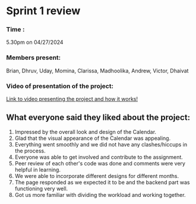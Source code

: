 # Sprint 1 review

### Time :

5.30pm on 04/27/2024

### Members present:

Brian, Dhruv, Uday, Momina, Clarissa, Madhoolika, Andrew, Victor, Dhaivat

### Video of presentation of the project:

[Link to video presenting the project and how it works!](https://www.youtube.com/watch?v=qMnSfuRT7I0&ab_channel=BrianMorse)

## What everyone said they liked about the project:

1. Impressed by the overall look and design of the Calendar.
2. Glad that the visual appearance of the Calendar was appealing.
3. Everything went smoothly and we did not have any clashes/hiccups in the process.
4. Everyone was able to get involved and contribute to the assignment.
5. Peer review of each other's code was done and comments were very helpful in learning.
6. We were able to incorporate different designs for different months.
7. The page responded as we expected it to be and the backend part was functioning very well.
8. Got us more familiar with dividing the workload and working together.

